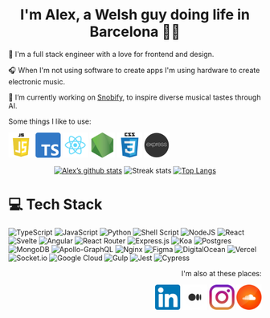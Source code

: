 <h1 align="center">I'm Alex, a Welsh guy doing life in Barcelona 💃🏻</h1>



🎨 I'm a full stack engineer with a love for frontend and design.

🎧 When I'm not using software to create apps I'm using hardware to create electronic music.

🔭 I’m currently working on [Snobify](https://main--snobify.netlify.app/), to inspire diverse musical tastes through AI.



Some things I like to use:
<p>
  <img src="js.png" style= "height: 50px;" />
  <img src=ts.png style= "height: 50px;" />
  <img src="react.png" style= "height: 50px;" />
  <img src="nodejs.png" style= "height: 50px;" />
  <img src="css.png" style= "height: 50px;" />
  <img src="express.webp" style= "height: 50px;" />
</p>



<div align="center" width="100%">
  
  [![Alex’s github stats](https://github-readme-stats.vercel.app/api?username=alexryanjones&show_icons=true&theme=highcontrast)](https://github.com/alexryanjones)
  ![Streak stats](https://github-readme-streak-stats.herokuapp.com/?user=alexryanjones&theme=dark&hide_border=false)
  [![Top Langs](https://github-readme-stats.vercel.app/api/top-langs/?username=alexryanjones&layout=compact&show_icons=true&theme=highcontrast)](https://github.com/alexryanjones)
  
</div>


# 💻 Tech Stack

![TypeScript](https://img.shields.io/badge/Typescript-%23007ACC.svg?style=plastic&logo=typescript&logoColor=white) ![JavaScript](https://img.shields.io/badge/Javascript-%23323330.svg?style=plastic&logo=javascript&logoColor=%23F7DF1E) ![Python](https://img.shields.io/badge/Python-3670A0?style=plastic&logo=python&logoColor=ffdd54) ![Shell Script](https://img.shields.io/badge/Shell_Script-%23121011.svg?style=plastic&logo=gnu-bash&logoColor=white) ![NodeJS](https://img.shields.io/badge/Node.js-6DA55F?style=plastic&logo=node.js&logoColor=white) ![React](https://img.shields.io/badge/React-%2320232a.svg?style=plastic&logo=react&logoColor=%2361DAFB) ![Svelte](https://img.shields.io/badge/svelte-%23f1413d.svg?style=plastic&logo=svelte&logoColor=white) ![Angular](https://img.shields.io/badge/Angular-%23DD0031.svg?style=plastic&logo=angular&logoColor=white) ![React Router](https://img.shields.io/badge/React_Router-CA4245?style=plastic&logo=react-router&logoColor=white) ![Express.js](https://img.shields.io/badge/Express.js-%23404d59.svg?style=plastic&logo=express&logoColor=%2361DAFB) ![Koa](https://img.shields.io/badge/Koa-33333D?style=plastic&logo=koa&logoColor=white) ![Postgres](https://img.shields.io/badge/Postgres-%23316192.svg?style=plastic&logo=postgresql&logoColor=white) ![MongoDB](https://img.shields.io/badge/MongoDB-%234ea94b.svg?style=plastic&logo=mongodb&logoColor=white) ![Apollo-GraphQL](https://img.shields.io/badge/-ApolloGraphQL-311C87?style=plastic&logo=apollo-graphql) ![Nginx](https://img.shields.io/badge/Nginx-%23009639.svg?style=plastic&logo=nginx&logoColor=white) ![Figma](https://img.shields.io/badge/figma-%23F24E1E.svg?&style=plasticlogo=figma&logoColor=white) ![DigitalOcean](https://img.shields.io/badge/DigitalOcean-%230167ff.svg?style=plastic&logo=digitalOcean&logoColor=white) ![Vercel](https://img.shields.io/badge/Vercel-%23000000.svg?style=plastic&logo=vercel&logoColor=white) ![Socket.io](https://img.shields.io/badge/Socket.io-black?style=plastic&logo=socket.io&badgeColor=010101) ![Google Cloud](https://img.shields.io/badge/Google%20Cloud-%234285F4.svg?style=plastic&logo=google-cloud&logoColor=white) ![Gulp](https://img.shields.io/badge/GULP-%23CF4647.svg?style=plastic&logo=gulp&logoColor=white) ![Jest](https://img.shields.io/badge/-Jest-C21325?style=plastic&logo=Jest&logoColor=white) ![Cypress](https://img.shields.io/badge/-Cypress-17202C?style=plastic&logo=Cypress&logoColor=white) 


<p align="right"> 
  I'm also at these places:  
</p>
<p align="right">
  <a href="https://www.linkedin.com/in/alexryanjones/"><img src="linkedin.png" style= "height: 50px;" /></a>
  <a href="https://medium.com/@alexryanjones"><img src="medium-white.png" style= "height: 50px;" /></a>
  <a href="https://www.instagram.com/alexryanjones/"><img src="instagram.png" style= "height: 50px;" /></a>
  <a href="https://soundcloud.com/alexryanjones"><img src="soundcloud.png" style= "height: 50px;" /></a>
</p>
